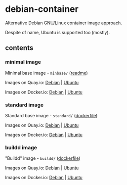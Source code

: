 # debian-container

Alternative Debian GNU/Linux container image approach.

Despite of name, Ubuntu is supported too (mostly).

## contents

### minimal image

Minimal base image - `minbase/` ([readme](minbase/README.md))

Images on Quay.io:
[Debian](https://quay.io/repository/rockdrilla/debian-min?tab=tags)
|
[Ubuntu](https://quay.io/repository/rockdrilla/ubuntu-min?tab=tags)

Images on Docker.io:
[Debian](https://hub.docker.com/r/rockdrilla/debian-min/tags)
|
[Ubuntu](https://hub.docker.com/r/rockdrilla/ubuntu-min/tags)

### standard image

Standard base image - `standard/` ([dockerfile](standard/Dockerfile))

Images on Quay.io:
[Debian](https://quay.io/repository/rockdrilla/debian?tab=tags)
|
[Ubuntu](https://quay.io/repository/rockdrilla/ubuntu?tab=tags)

Images on Docker.io:
[Debian](https://hub.docker.com/r/rockdrilla/debian/tags)
|
[Ubuntu](https://hub.docker.com/r/rockdrilla/ubuntu/tags)

### buildd image

"Buildd" image - `buildd/` ([dockerfile](buildd/Dockerfile))

Images on Quay.io:
[Debian](https://quay.io/repository/rockdrilla/debian-buildd?tab=tags)
|
[Ubuntu](https://quay.io/repository/rockdrilla/ubuntu-buildd?tab=tags)

Images on Docker.io:
[Debian](https://hub.docker.com/r/rockdrilla/debian-buildd/tags)
|
[Ubuntu](https://hub.docker.com/r/rockdrilla/ubuntu-buildd/tags)
